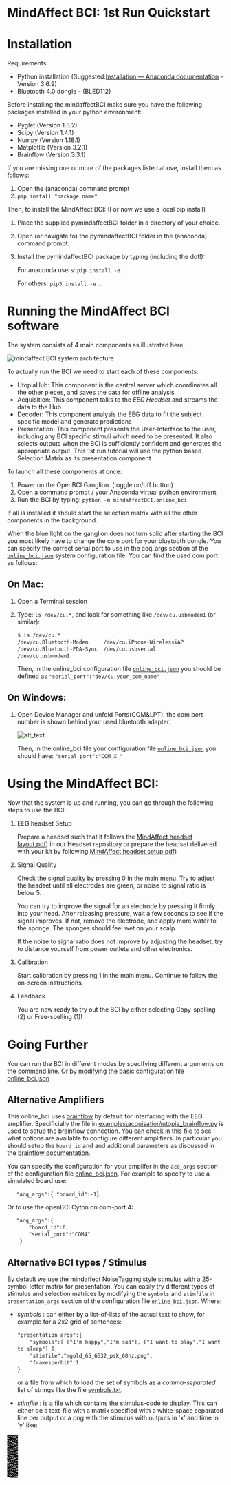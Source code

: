# MindAffect BCI: 1st Run Quickstart


# Installation

Requirements:

*   Python installation (Suggested:[Installation — Anaconda documentation](https://docs.anaconda.com/anaconda/install/) - Version 3.6.9) 
*   Bluetooth 4.0 dongle - (BLED112)
 

Before installing the mindaffectBCI make sure you have the following packages installed in your python environment:


*   Pyglet (Version 1.3.2)
*   Scipy (Version 1.4.1)
*   Numpy (Version 1.18.1)
*   Matplotlib (Version 3.2.1)
*   Brainflow (Version 3.3.1)

If you are missing one or more of the packages listed above, install them as follows:


1. Open the (anaconda) command prompt
2. `pip install "package name"`

Then, to install the MindAffect BCI: (For now we use a local pip install)


1. Place the supplied pymindaffectBCI folder in a directory of your choice. 
2. Open (or navigate to) the pymindaffectBCI folder in the (anaconda) command prompt.
3. Install the pymindaffectBCI package by typing (including the dot!):

    For anaconda users: `pip install -e .`

    For others: `pip3 install -e .`


# Running the MindAffect BCI software

The system consists of 4 main components as illustrated here:

![mindaffect BCI system architecture](https://github.com/mindaffect/pymindaffectBCI/blob/doc/doc/SystemArchitecture.png "mindaffectBCI system architecture")


To actually run the BCI we need to start each of these components:

*   UtopiaHub: This component is the central server which coordinates all the other pieces, and saves the data for offline analysis
*   Acquisition: This component talks to the *EEG Headset* and streams the data to the Hub
*   Decoder: This component analysis the EEG data to fit the subject specific model and generate predictions
*   Presentation: This component presents the User-Interface to the user, including any BCI specific stimuli which need to be presented. It also selects outputs when the BCI is sufficiently confident and generates the appropriate output. This 1st run tutorial will use the python based Selection Matrix as its presentation component

To launch all these components at once:

1.  Power on the  OpenBCI Ganglion. (toggle on/off button)
2.  Open a command prompt / your Anaconda virtual python environment
3.  Run the BCI by typing: `python -m mindaffectBCI.online_bci`

If all is installed it should start the selection matrix with all the other components in the background.

When the blue light on the ganglion does not turn solid after starting the BCI you most likely have to change the com port for your bluetooth dongle. You can specify the correct serial port to use in the acq_args section of the [`online_bci.json`](mindaffectBCI/online_bci.json) system configuration file.  You can find the used com port as follows:

## On Mac:

1. Open a Terminal session
2. Type: `ls /dev/cu.*`, and look for something like `/dev/cu.usbmodem1` (or similar):

    ```
    $ ls /dev/cu.*
    /dev/cu.Bluetooth-Modem		/dev/cu.iPhone-WirelessiAP
    /dev/cu.Bluetooth-PDA-Sync	/dev/cu.usbserial
    /dev/cu.usbmodem1
    ```

    Then, in the online_bci configuration file [`online_bci.json`](mindaffectBCI/online_bci.json) you should be defined as  `"serial_port":"dev/cu.your_com_name"`


## On Windows:

1. Open Device Manager and unfold Ports(COM&LPT), the com port number is shown behind your used bluetooth adapter. 

    ![alt_text](images/image2.png "image_tooltip")

    Then, in the online_bci file your configuration file [`online_bci.json`](mindaffectBCI/online_bci.json) you should have: `"serial_port":"COM_X_"`



# Using the MindAffect BCI:

Now that the system is up and running, you can go through the following steps to use the BCI!



1. EEG headset Setup

    Prepare a headset such that it follows the [MindAffect headset layout.pdf](https://github.com/mindaffect/Headset/blob/master/MindAffect%20headset%20layout.pdf)) in our Headset repository or prepare the headset delivered with your kit by following [MindAffect headset setup.pdf](https://github.com/mindaffect/Headset/raw/master/MindAffect%20Headset%20Set%20up%20instructions.pdf))

2. Signal Quality

    Check the signal quality by pressing 0 in the main menu. Try to adjust the headset until all electrodes are green, or noise to signal ratio is below 5. 


    You can try to improve the signal for an electrode by pressing it firmly into your head. After releasing pressure, wait a few seconds to see if the signal improves. If not, remove the electrode, and apply more water to the sponge. The sponges should feel wet on your scalp.


    If  the noise to signal ratio does not improve by adjusting the headset, try to distance yourself from power outlets and other electronics.

3. Calibration

    Start calibration by pressing 1 in the main menu. Continue to follow the on-screen instructions.

4. Feedback

    You are now ready to try out the BCI by either selecting Copy-spelling (2) or Free-spelling (1)!

# Going Further

You can run the BCI in different modes by specifying different arguments on the command line.  Or by modifying the basic configuration file  [online_bci.json](mindaffectBCI/online_bci.json)

## Alternative Amplifiers

This online_bci uses [brainflow](http://brainflow.org) by default for interfacing with the EEG amplifier.  Specificially the file in [examples\acquisation\utopia_brainflow.py](mindaffectBCI/examples/acquisation/utopia_brainflow.py) is used to setup the brainflow connection.  You can check in this file to see what options are available to configure different amplifiers.   In particular you should setup the `board_id` and and additional parameters as discussed in the [brainflow documentation](https://brainflow.readthedocs.io/en/stable/SupportedBoards.html).

You can specify the configuration for your amplifer in the `acq_args` section of the configuration file [online_bci.json](mindaffectBCI/online_bci.json).  For example to specify to use a simulated board use:

```
   "acq_args":{ "board_id":-1}
```

Or to use the openBCI Cyton on com-port 4:
```
   "acq_args":{ 
       "board_id":0,
       "serial_port":"COM4"
    }
```

## Alternative BCI types / Stimulus

By default we use the mindaffect NoiseTagging style stimulus with a 25-symbol letter matrix for presentation.  You can easily try different types of stimulus and selection matrices by modifying the `symbols` and `stimfile` in `presentation_args` section of the configuration file [`online_bci.json`](mindaffectBCI/online_bci.json).  Where:
 * _symbols_ : can either by a list-of-lists of the actual text to show, for example for a 2x2 grid of sentences:

    ```
    "presentation_args":{
        "symbols":[ ["I'm happy","I'm sad"], ["I want to play","I want to sleep"] ],
        "stimfile":"mgold_65_6532_psk_60hz.png",
        "framesperbit":1
    }
    ```

    or a file from which to load the set of symbols as a *comma-separated* list of strings like the file [symbols.txt](mindaffectBCI/examples/presentation/symbols.txt).

* _stimfile_ : is a file which contains the stimulus-code to display.  This can either be a text-file with a matrix specified with a white-space separated line per output or a png with the stimulus with outputs in 'x' and time in 'y' like: 

![rc5x5.png](mindaffectBCI/rc5x5.png)